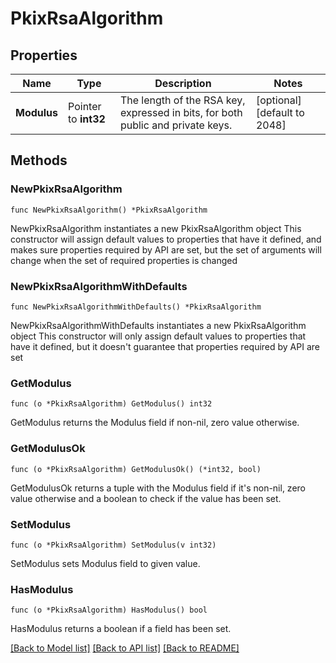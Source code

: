 # PkixRsaAlgorithm

## Properties

Name | Type | Description | Notes
------------ | ------------- | ------------- | -------------
**Modulus** | Pointer to **int32** | The length of the RSA key, expressed in bits, for both public and private keys. | [optional] [default to 2048]

## Methods

### NewPkixRsaAlgorithm

`func NewPkixRsaAlgorithm() *PkixRsaAlgorithm`

NewPkixRsaAlgorithm instantiates a new PkixRsaAlgorithm object
This constructor will assign default values to properties that have it defined,
and makes sure properties required by API are set, but the set of arguments
will change when the set of required properties is changed

### NewPkixRsaAlgorithmWithDefaults

`func NewPkixRsaAlgorithmWithDefaults() *PkixRsaAlgorithm`

NewPkixRsaAlgorithmWithDefaults instantiates a new PkixRsaAlgorithm object
This constructor will only assign default values to properties that have it defined,
but it doesn't guarantee that properties required by API are set

### GetModulus

`func (o *PkixRsaAlgorithm) GetModulus() int32`

GetModulus returns the Modulus field if non-nil, zero value otherwise.

### GetModulusOk

`func (o *PkixRsaAlgorithm) GetModulusOk() (*int32, bool)`

GetModulusOk returns a tuple with the Modulus field if it's non-nil, zero value otherwise
and a boolean to check if the value has been set.

### SetModulus

`func (o *PkixRsaAlgorithm) SetModulus(v int32)`

SetModulus sets Modulus field to given value.

### HasModulus

`func (o *PkixRsaAlgorithm) HasModulus() bool`

HasModulus returns a boolean if a field has been set.


[[Back to Model list]](../README.md#documentation-for-models) [[Back to API list]](../README.md#documentation-for-api-endpoints) [[Back to README]](../README.md)


